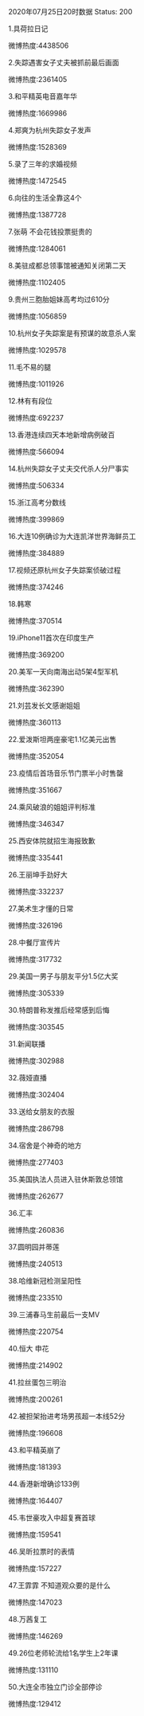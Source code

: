 2020年07月25日20时数据
Status: 200

1.具荷拉日记

微博热度:4438506

2.失踪遇害女子丈夫被抓前最后画面

微博热度:2361405

3.和平精英电音嘉年华

微博热度:1669986

4.郑爽为杭州失踪女子发声

微博热度:1528369

5.录了三年的求婚视频

微博热度:1472545

6.向往的生活全靠这4个

微博热度:1387728

7.张萌 不会花钱投票挺贵的

微博热度:1284061

8.美驻成都总领事馆被通知关闭第二天

微博热度:1102405

9.贵州三胞胎姐妹高考均过610分

微博热度:1056859

10.杭州女子失踪案是有预谋的故意杀人案

微博热度:1029578

11.毛不易的腿

微博热度:1011926

12.林有有段位

微博热度:692237

13.香港连续四天本地新增病例破百

微博热度:566094

14.杭州失踪女子丈夫交代杀人分尸事实

微博热度:506334

15.浙江高考分数线

微博热度:399869

16.大连10例确诊为大连凯洋世界海鲜员工

微博热度:384889

17.视频还原杭州女子失踪案侦破过程

微博热度:374246

18.韩寒

微博热度:370514

19.iPhone11首次在印度生产

微博热度:369200

20.美军一天向南海出动5架4型军机

微博热度:362390

21.刘芸发长文感谢姐姐

微博热度:360113

22.爱泼斯坦两座豪宅1.1亿美元出售

微博热度:352054

23.疫情后首场音乐节门票半小时售罄

微博热度:351667

24.乘风破浪的姐姐评判标准

微博热度:346347

25.西安体院就招生海报致歉

微博热度:335441

26.王丽坤手劲好大

微博热度:332237

27.美术生才懂的日常

微博热度:326196

28.中餐厅宣传片

微博热度:317732

29.美国一男子与朋友平分1.5亿大奖

微博热度:305339

30.特朗普称发推后经常感到后悔

微博热度:303545

31.新闻联播

微博热度:302988

32.薇娅直播

微博热度:302404

33.送给女朋友的衣服

微博热度:286798

34.宿舍是个神奇的地方

微博热度:277403

35.美国执法人员进入驻休斯敦总领馆

微博热度:262677

36.汇丰

微博热度:260836

37.圆明园并蒂莲

微博热度:240513

38.哈维新冠检测呈阳性

微博热度:233510

39.三浦春马生前最后一支MV

微博热度:220754

40.恒大 申花

微博热度:214902

41.拉丝蛋包三明治

微博热度:200261

42.被担架抬进考场男孩超一本线52分

微博热度:196608

43.和平精英崩了

微博热度:181393

44.香港新增确诊133例

微博热度:164407

45.韦世豪攻入中超复赛首球

微博热度:159541

46.吴昕拉票时的表情

微博热度:157227

47.王霏霏 不知道观众要的是什么

微博热度:147023

48.万茜复工

微博热度:146269

49.26位老师轮流给1名学生上2年课

微博热度:131110

50.大连全市独立门诊全部停诊

微博热度:129412

